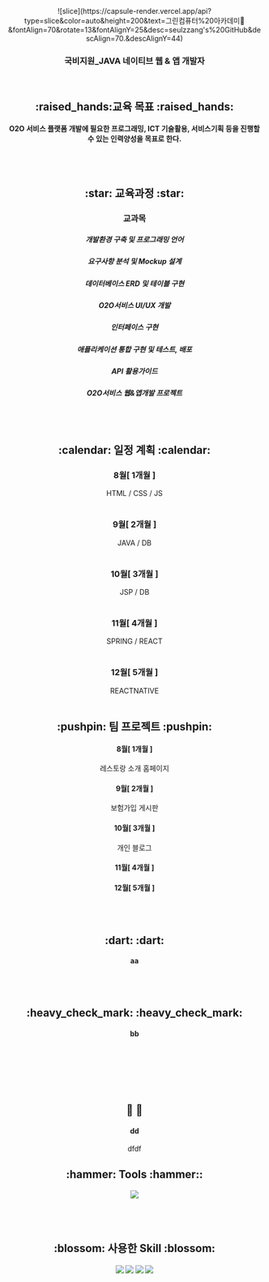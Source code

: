 <div align=center>
  ![slice](https://capsule-render.vercel.app/api?type=slice&color=auto&height=200&text=그린컴퓨터%20아카데미👋&fontAlign=70&rotate=13&fontAlignY=25&desc=seulzzang's%20GitHub&descAlign=70.&descAlignY=44)

  <h3> 국비지원_JAVA 네이티브 웹 & 앱 개발자 </h3> <br>
  
  <h2> :raised_hands:교육 목표 :raised_hands: </h2>
  <h4> O2O 서비스 플랫폼 개발에 필요한 프로그래밍, ICT 기술활용, 서비스기획 등을 진행할 수 있는 인력양성을 목표로 한다. </h4> <br><br>
  
  <h2> :star: 교육과정 :star: </h2>
  <h3> 교과목 </h3>
  <h5> 개발환경 구축 및 프로그래밍 언어 </h5>
  <h5> 요구사항 분석 및 Mockup 설계 </h5>
  <h5> 데이터베이스 ERD 및 테이블 구현 </h5>
  <h5> O2O서비스 UI/UX 개발 </h5>
  <h5> 인터페이스 구현 </h5>
  <h5> 애플리케이션 통합 구현 및 테스트, 배포 </h5>
  <h5> API 활용가이드 </h5>
  <h5> O2O서비스 웹&앱개발 프로젝트 </h5> <br><br>
  
  <h2> :calendar: 일정 계획 :calendar: </h2>
  <h3> 8월[ 1개월 ] </h3>
   HTML / CSS / JS <br> <br>
  <h3> 9월[ 2개월 ] </h3>
   JAVA / DB <br> <br> 
  <h3> 10월[ 3개월 ] </h3>
   JSP / DB <br> <br> 
  <h3> 11월[ 4개월 ] </h3>
   SPRING / REACT <br> <br> 
  <h3> 12월[ 5개월 ] </h3>
   REACTNATIVE <br> <br> 

  <h2> :pushpin: 팀 프로젝트 :pushpin: </h2>
  <h4> 8월[ 1개월 ]</h4>
  레스토랑 소개 홈페이지 <br>
  <h4> 9월[ 2개월 ]</h4>
  보험가입 게시판<br>
  <h4> 10월[ 3개월 ]</h4>
  개인 블로그<br>
  <h4> 11월[ 4개월 ]</h4>
  
  <h4> 12월[ 5개월 ]</h4>
  <br><br>
</div>

<div align=center>
  <h2> :dart:  :dart: </h2>
  <h4> aa </h4> <br><br>

  <h2> :heavy_check_mark:  :heavy_check_mark: </h2>
  <h4> bb </h4> <br><br>
  
  
  
  <br><br><h2> :raised_hands:  :raised_hands: </h2>
  <h4> dd </h4>
  dfdf
  

  <h2> :hammer: Tools :hammer:: </h2>
  <h4> <img src="https://img.shields.io/badge/eclipse-2C2255?style=flat-square&logo=eclipse&logoColor=white"/> </h4> <br><br>
  
  <h2> :blossom: 사용한 Skill :blossom: </h2>
  <h4> <img src="https://img.shields.io/badge/HTML-E04F11?style=flat-square&logo=HTML5&logoColor=white"/> <img src="https://img.shields.io/badge/CSS-1342DD?style=flat-square&logo=CSS3&logoColor=white"/> <img src="https://img.shields.io/badge/JavaScript-FFCA28?style=flat-square&logo=JavaScript&logoColor=white"/> <img src="https://img.shields.io/badge/git-24292F?style=flat-square&logo=github&logoColor=white"/> </h4> <br><br>
  
 

</div>

